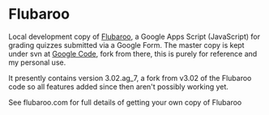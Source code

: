 Flubaroo
========

Local development copy of [Flubaroo](flubaroo.com), a Google Apps Script (JavaScript) for grading quizzes submitted via a Google Form. The master copy is kept under svn at [Google Code](bit.ly/FlubarooCodeGoogle), fork from there, this is purely for reference and my personal use.

It presently contains version 3.02.ag_7, a fork from v3.02 of the Flubaroo code so all features added since then aren't possibly working yet.

See flubaroo.com for full details of getting your own copy of Flubaroo

